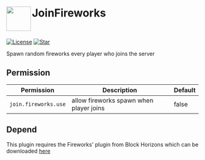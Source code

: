 <h1>JoinFireworks<img src="https://github.com/brokiem/JoinFireworks/blob/main/assets/logo.png" height="64" width="64" align="left" alt=""></h1><br>

[![License](https://img.shields.io/github/license/brokiem/JoinFireworks)](https://github.com/brokiem/JoinFireworks)
[![Star](https://img.shields.io/github/stars/brokiem/JoinFireworks)](https://github.com/brokiem/JoinFireworks/stargazers) <br>

Spawn random fireworks every player who joins the server

## Permission
| Permission | Description | Default |
| --- | --- | --- |
| ```join.fireworks.use``` | allow fireworks spawn when player joins | false |

## Depend
This plugin requires the Fireworks' plugin from Block Horizons which can be downloaded [here](https://poggit.pmmp.io/r/111445/Fireworks_dev-7.phar)
